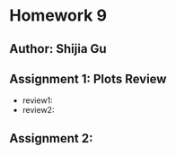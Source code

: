 # Homework 9
## Author: Shijia Gu

## Assignment 1: Plots Review 
- review1: 
- review2: 

## Assignment 2:

